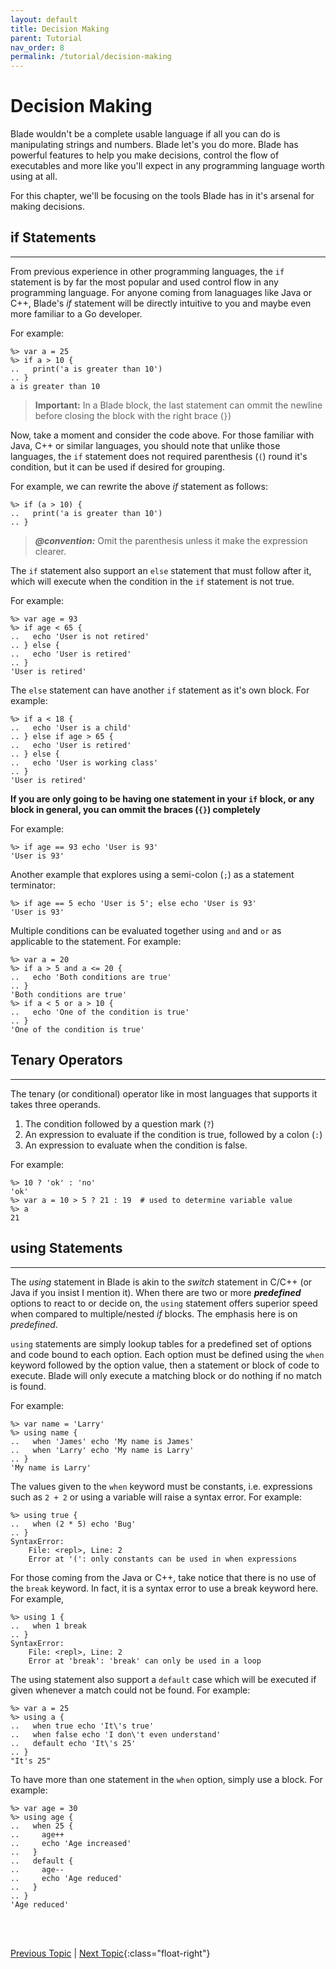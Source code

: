 ```yaml
---
layout: default
title: Decision Making
parent: Tutorial
nav_order: 8
permalink: /tutorial/decision-making
---
```


# Decision Making

Blade wouldn't be a complete usable language if all you can do is manipulating strings and numbers. 
Blade let's you do more. Blade has powerful features to help you make decisions, control the flow 
of executables and more like you'll expect in any programming language worth using at all.

For this chapter, we'll be focusing on the tools Blade has in it's arsenal for making decisions.

## if Statements
---

From previous experience in other programming languages, the `if` statement is by far the most popular 
and used control flow in any programming language. For anyone coming from lanaguages like Java or C++, 
Blade's _if_ statement will be directly intuitive to you and maybe even more familiar to a Go developer.

For example:

```blade-repl
%> var a = 25
%> if a > 10 {
..   print('a is greater than 10')
.. }
a is greater than 10
```

> **Important:** In a Blade block, the last statement can ommit the newline before closing the block 
> with the right brace (`}`)

Now, take a moment and consider the code above. For those familiar with Java, C++ or similar languages, 
you should note that unlike those languages, the `if` statement does not required parenthesis (`(`) 
round it's condition, but it can be used if desired for grouping. 

For example, we can rewrite the above _if_ statement as follows:

```blade-repl
%> if (a > 10) {
..   print('a is greater than 10')
.. }
```

> **_@convention:_** Omit the parenthesis unless it make the expression clearer.

The `if` statement also support an `else` statement that must follow after it, which will execute when 
the condition in the `if` statement is not true. 

For example:

```blade-repl
%> var age = 93
%> if age < 65 {
..   echo 'User is not retired'
.. } else {
..   echo 'User is retired'
.. }
'User is retired'
```

The `else` statement can have another `if` statement as it's own block. For example:

```blade-repl
%> if a < 18 {
..   echo 'User is a child'
.. } else if age > 65 {
..   echo 'User is retired'
.. } else {
..   echo 'User is working class'
.. }
'User is retired'
```

**If you are only going to be having one statement in your `if` block, or any block in general, 
you can ommit the braces (`{}`) completely**
 
For example:
 
```blade-repl
%> if age == 93 echo 'User is 93'
'User is 93'
```

Another example that explores using a semi-colon (`;`) as a statement terminator:

```blade-repl
%> if age == 5 echo 'User is 5'; else echo 'User is 93'
'User is 93'
```

Multiple conditions can be evaluated together using `and` and `or` as applicable to the statement. 
For example:

```blade-repl
%> var a = 20
%> if a > 5 and a <= 20 {
..   echo 'Both conditions are true'
.. }
'Both conditions are true'
%> if a < 5 or a > 10 {
..   echo 'One of the condition is true'
.. }
'One of the condition is true'
```


## Tenary Operators
---

The tenary (or conditional) operator like in most languages that supports it takes three operands.

1. The condition followed by a question mark (`?`)
2. An expression to evaluate if the condition is true, followed by a colon (`:`)
3. An expression to evaluate when the condition is false.

For example:

```blade-repl
%> 10 ? 'ok' : 'no'
'ok'
%> var a = 10 > 5 ? 21 : 19  # used to determine variable value
%> a
21
```

## using Statements
---

The _using_ statement in Blade is akin to the _switch_ statement in C/C++ (or Java if you insist I 
mention it). When there are two or more **_predefined_** options to react to or decide on, the 
`using` statement offers superior speed when compared to multiple/nested _if_ blocks. The emphasis 
here is on _predefined_. 

`using` statements are simply lookup tables for a predefined set of options and code bound to each 
option. Each option must be defined using the `when` keyword followed by the option value, then a 
statement or block of code to execute. Blade will only execute a matching block or do nothing if no 
match is found.

For example:

```blade-repl
%> var name = 'Larry'
%> using name {
..   when 'James' echo 'My name is James'
..   when 'Larry' echo 'My name is Larry'
.. }
'My name is Larry'
```

The values given to the `when` keyword must be constants, i.e. expressions such as `2 + 2` or using 
a variable will raise a syntax error. For example:

```blade-repl
%> using true {
..   when (2 * 5) echo 'Bug'
.. }
SyntaxError:
    File: <repl>, Line: 2
    Error at '(': only constants can be used in when expressions
```

For those coming from the Java or C++, take notice that there is no use of the `break` keyword. 
In fact, it is a syntax error to use a break keyword here. For example,

```blade-repl
%> using 1 {
..   when 1 break
.. }
SyntaxError:
    File: <repl>, Line: 2
    Error at 'break': 'break' can only be used in a loop
```

The using statement also support a `default` case which will be executed if given whenever a match 
could not be found. For example:

```blade-repl
%> var a = 25 
%> using a {
..   when true echo 'It\'s true'
..   when false echo 'I don\'t even understand'
..   default echo 'It\'s 25'
.. }
"It's 25"
```

To have more than one statement in the `when` option, simply use a block. For example:

```blade-repl
%> var age = 30 
%> using age {
..   when 25 {
..     age++
..     echo 'Age increased'
..   }
..   default {
..     age--
..     echo 'Age reduced'
..   }
.. }
'Age reduced'
```

<br><br>

[Previous Topic](./reserved) | [Next Topic](./loops){:class="float-right"}